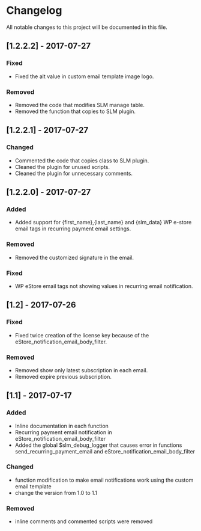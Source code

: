 # Changelog
All notable changes to this project will be documented in this file.

## [1.2.2.2] - 2017-07-27
### Fixed
- Fixed the alt value in custom email template image logo.

### Removed
- Removed the code that modifies SLM manage table.
- Removed the function that copies to SLM plugin.

## [1.2.2.1] - 2017-07-27
### Changed
- Commented the code that copies class to SLM plugin.
- Cleaned the plugin for unused scripts.
- Cleaned the plugin for unnecessary comments.

## [1.2.2.0] - 2017-07-27
### Added
- Added support for {first_name},{last_name} and {slm_data} WP e-store email tags in recurring payment email settings.

### Removed 
- Removed the customized signature in the email.

### Fixed
- WP eStore email tags not showing values in recurring email notification.

## [1.2] - 2017-07-26
### Fixed
- Fixed twice creation of the license key because of the eStore_notification_email_body_filter.

### Removed
- Removed show only latest subscription in each email.
- Removed expire previous subscription.

## [1.1] - 2017-07-17
### Added
- Inline documentation in each function
- Recurring payment email notification in eStore_notification_email_body_filter
- Added the global $slm_debug_logger that causes error in functions send_recurring_payment_email and eStore_notification_email_body_filter

### Changed
- function modification to make email notifications work using the custom email template
- change the version from 1.0 to 1.1

### Removed
- inline comments and commented scripts were removed